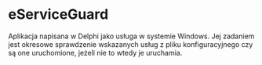 # eServiceGuard

Aplikacja napisana w Delphi jako usługa w systemie Windows.
Jej zadaniem jest okresowe sprawdzenie wskazanych usług z pliku konfiguracyjnego czy są one uruchomione, jeżeli nie to wtedy je uruchamia.
